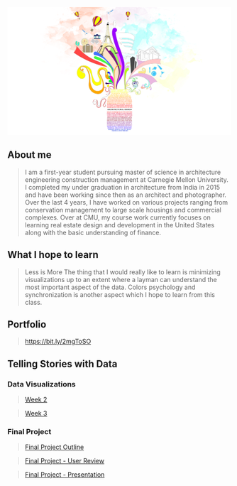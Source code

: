 
![The Design Jar](design_jar.jpg) 

## About me
> I am a first-year student pursuing master of science in architecture engineering construction management at Carnegie Mellon University. I completed my under graduation in architecture from India in 2015 and have been working since then as an architect and photographer. Over the last 4 years, I have worked on various projects ranging from conservation management to large scale housings and commercial complexes.
> Over at CMU, my course work currently focuses on learning real estate design and development in the United States along with the basic understanding of finance.

## What I hope to learn
> Less is More
The thing that I would really like to learn is minimizing visualizations up to an extent where a layman can understand the most important aspect of the data. Colors psychology and synchronization is another aspect which I hope to learn from this class.

## Portfolio
> https://bit.ly/2mgToSO

## Telling Stories with Data

### Data Visualizations

> [Week 2](dataviz2.md)

> [Week 3](dataviz3.md)

### Final Project

> [Final Project Outline](FinalProject_Jayesh.md)

> [Final Project - User Review](FinalProject_2.md)

> [Final Project - Presentation](FinalProject_3.md)
